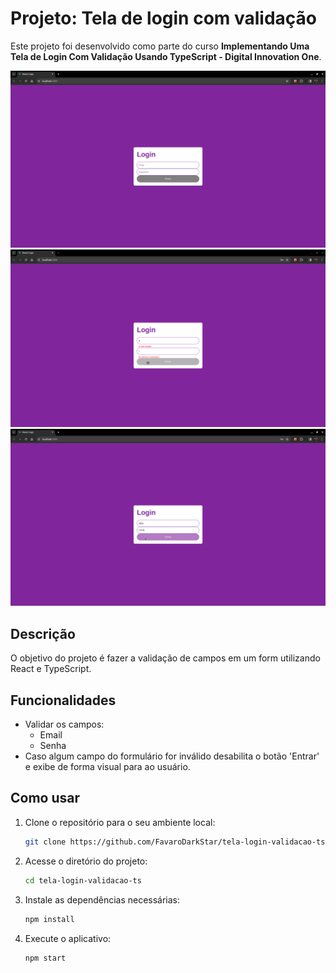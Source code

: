 # Projeto: Tela de login com validação

Este projeto foi desenvolvido como parte do curso **Implementando Uma Tela de Login Com Validação Usando TypeScript - Digital Innovation One**.

![tela-login](./public/preview1.png)
![tela-login](./public/preview2.png)
![tela-login](./public/preview3.png)

## Descrição
O objetivo do projeto é fazer a validação de campos em um form utilizando React e TypeScript.

## Funcionalidades
- Validar os campos:
  - Email
  - Senha
- Caso algum campo do formulário for inválido desabilita o botão 'Entrar' e exibe de forma visual para ao usuário.

## Como usar

1. Clone o repositório para o seu ambiente local:

   ```bash
   git clone https://github.com/FavaroDarkStar/tela-login-validacao-ts.git
   ``` 
 
2. Acesse o diretório do projeto:

   ```bash
   cd tela-login-validacao-ts
   ```

3. Instale as dependências necessárias:

   ```bash
   npm install
   ```

4. Execute o aplicativo:

   ```bash
   npm start
   ```
